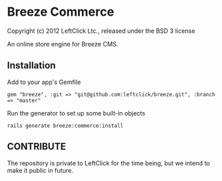 # Breeze Commerce

Copyright (c) 2012 LeftClick Ltc., released under the BSD 3 license

An online store engine for Breeze CMS.


## Installation

Add to your app's Gemfile

`gem "breeze", :git => "git@github.com:leftclick/breeze.git", :branch => "master"	`

Run the generator to set up some built-in objects

`rails generate breeze:commerce:install`

## CONTRIBUTE

The repository is private to LeftClick for the time being, but we intend to make it public in future.
